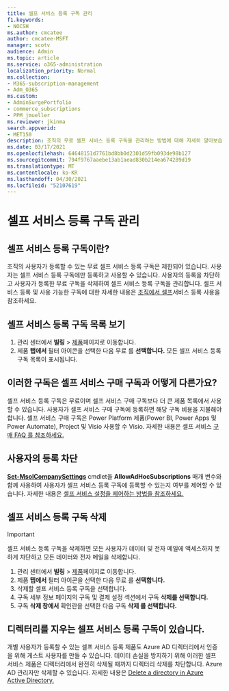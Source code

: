 ```yaml
---
title: 셀프 서비스 등록 구독 관리
f1.keywords:
- NOCSH
ms.author: cmcatee
author: cmcatee-MSFT
manager: scotv
audience: Admin
ms.topic: article
ms.service: o365-administration
localization_priority: Normal
ms.collection:
- M365-subscription-management
- Adm_O365
ms.custom:
- AdminSurgePortfolio
- commerce_subscriptions
- PPM_jmueller
ms.reviewer: jkinma
search.appverid:
- MET150
description: 조직의 무료 셀프 서비스 등록 구독을 관리하는 방법에 대해 자세히 알아보습니다.
ms.date: 03/17/2021
ms.openlocfilehash: 64648151d7761bd8bb0d2301d59fb093de98b127
ms.sourcegitcommit: 794f9767aaebe13ab1aead830b214ea674289d19
ms.translationtype: MT
ms.contentlocale: ko-KR
ms.lasthandoff: 04/30/2021
ms.locfileid: "52107619"
---
```

# <a name="manage-self-service-sign-up-subscriptions"></a>셀프 서비스 등록 구독 관리

## <a name="what-are-self-service-sign-up-subscriptions"></a>셀프 서비스 등록 구독이란?

조직의 사용자가 등록할 수 있는 무료 셀프 서비스 등록 구독은 제한되어 있습니다. 사용자는 셀프 서비스 등록 구독에만 등록하고 사용할 수 있습니다. 사용자의 등록을 차단하고 사용자가 등록한 무료 구독을 삭제하여 셀프 서비스 등록 구독을 관리합니다. 셀프 서비스 등록 및 사용 가능한 구독에 대한 자세한 내용은 [조직에서 셀프](../../admin/misc/self-service-sign-up.md)서비스 등록 사용을 참조하세요.

## <a name="view-a-list-of-self-service-sign-up-subscriptions"></a>셀프 서비스 등록 구독 목록 보기

1. 관리 센터에서 **빌링** > <a href="https://go.microsoft.com/fwlink/p/?linkid=842054" target="_blank">제품</a>페이지로 이동합니다.
2. 제품 **탭에서** 필터 아이콘을 선택한 다음 무료 를 **선택합니다.** 모든 셀프 서비스 등록 구독 목록이 표시됩니다.

## <a name="how-are-these-subscriptions-different-from-self-service-purchase-subscriptions"></a>이러한 구독은 셀프 서비스 구매 구독과 어떻게 다른가요?

셀프 서비스 등록 구독은 무료이며 셀프 서비스 구매 구독보다 더 큰 제품 목록에서 사용할 수 있습니다. 사용자가 셀프 서비스 구매 구독에 등록하면 해당 구독 비용을 지불해야 합니다. 셀프 서비스 구매 구독은 Power Platform 제품(Power BI, Power Apps 및 Power Automate), Project 및 Visio 사용할 수 Visio. 자세한 내용은 셀프 서비스 [구매 FAQ 를 참조하세요.](self-service-purchase-faq.md)

## <a name="block-users-from-signing-up"></a>사용자의 등록 차단

[**Set-MsolCompanySettings**](/powershell/module/msonline/set-msolcompanysettings?preserve-view=true&view=azureadps-1.0) cmdlet을 **AllowAdHocSubscriptions** 매개 변수와 함께 사용하여 사용자가 셀프 서비스 등록 구독에 등록할 수 있는지 여부를 제어할 수 있습니다. 자세한 내용은 [셀프 서비스 설정을 제어하는 방법을 참조하세요.](/azure/active-directory/users-groups-roles/directory-self-service-signup#how-do-i-control-self-service-settings)

## <a name="delete-a-self-service-sign-up-subscription"></a>셀프 서비스 등록 구독 삭제

> [!IMPORTANT]
> 셀프 서비스 등록 구독을 삭제하면 모든 사용자가 데이터 및 전자 메일에 액세스하지 못하게 차단하고 모든 데이터와 전자 메일을 삭제합니다.

1. 관리 센터에서 **빌링** > <a href="https://go.microsoft.com/fwlink/p/?linkid=842054" target="_blank">제품</a>페이지로 이동합니다.
2. 제품 **탭에서** 필터 아이콘을 선택한 다음 무료 를 **선택합니다.**
3. 삭제할 셀프 서비스 등록 구독을 선택합니다. 
4. 구독 세부 정보 페이지의 구독  및 결제 설정 섹션에서 구독 **삭제를 선택합니다.**
5. 구독 **삭제 창에서** 확인란을 선택한 다음 구독 **삭제 를 선택합니다.**

## <a name="i-have-a-self-service-sign-up-subscription-that-blocks-directory-deletion"></a>디렉터리를 지우는 셀프 서비스 등록 구독이 있습니다.

개별 사용자가 등록할 수 있는 셀프 서비스 등록 제품도 Azure AD 디렉터리에서 인증을 위해 게스트 사용자를 만들 수 있습니다. 데이터 손실을 방지하기 위해 이러한 셀프 서비스 제품은 디렉터리에서 완전히 삭제될 때까지 디렉터리 삭제를 차단합니다. Azure AD 관리자만 삭제할 수 있습니다. 자세한 내용은 [Delete a directory in Azure Active Directory.](/azure/active-directory/users-groups-roles/directory-delete-howto)